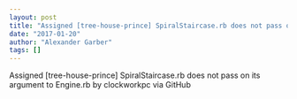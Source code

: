 ```yaml
---
layout: post
title: "Assigned [tree-house-prince] SpiralStaircase.rb does not pass on its argument to Engine.rb"
date: "2017-01-20"
author: "Alexander Garber"
tags: []
---
```


Assigned [tree-house-prince] SpiralStaircase.rb does not pass on its argument to Engine.rb by clockworkpc via GitHub